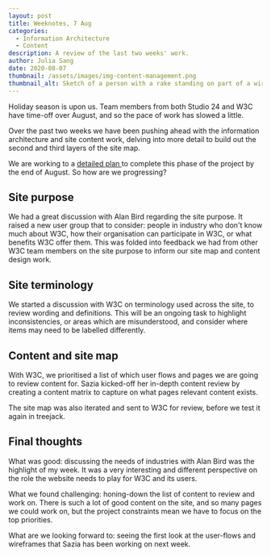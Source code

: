 ```yaml
---
layout: post
title: Weeknotes, 7 Aug
categories:
  - Information Architecture
  - Content
description: A review of the last two weeks' work.
author: Julia Sang
date: 2020-08-07
thumbnail: /assets/images/img-content-management.png
thumbnail_alt: Sketch of a person with a rake standing on part of a wireframe, using the rake to organise the content on the page.
---
```

Holiday season is upon us. Team members from both Studio 24 and W3C have time-off over August, and so the pace of work has slowed a little. 

Over the past two weeks we have been pushing ahead with the information architecture and site content work, delving into more detail to build out the second and third layers of the site map.

We are working to a [detailed plan ](/updates/ia-and-content-stage-2-work-plan/)to complete this phase of the project by the end of August. So how are we progressing?

## Site purpose

We had a great discussion with Alan Bird regarding the site purpose. It raised a new user group that to consider: people in industry who don't know much about W3C, how their organisation can participate in W3C, or what benefits W3C offer them. This was folded into feedback we had from other W3C team members on the site purpose to inform our site map and content design work. 

## Site terminology

We started a discussion with W3C on terminology used across the site, to review wording and definitions. This will be an ongoing task to highlight inconsistencies, or areas which are misunderstood, and consider where items may need to be labelled differently. 

## Content and site map

With W3C, we prioritised a list of which user flows and pages we are going to review content for. Sazia kicked-off her in-depth content review by creating a content matrix to capture on what pages relevant content exists. 

The site map was also iterated and sent to W3C for review, before we test it again in treejack.

## Final thoughts

What was good: discussing the needs of industries with Alan Bird was the highlight of my week. It was a very interesting and different perspective on the role the website needs to play for W3C and its users. 

What we found challenging: honing-down the list of content to review and work on. There is such a lot of good content on the site, and so many pages we could work on, but the project constraints mean we have to focus on the top priorities.

What are we looking forward to: seeing the first look at the user-flows and wireframes that Sazia has been working on next week.